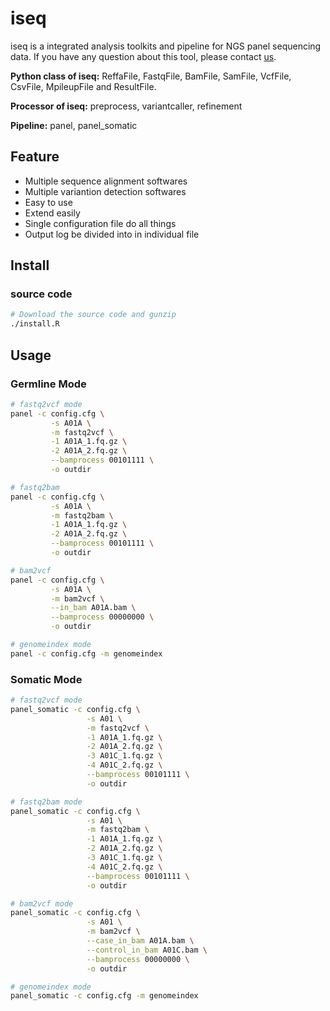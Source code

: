 # iseq

iseq is a integrated analysis toolkits and pipeline for NGS panel sequencing data. If you have any question about this tool, please contact [us](lee_jianfeng@sjtu.edu.cn).

**Python class of iseq:** ReffaFile, FastqFile, BamFile, SamFile, VcfFile, CsvFile, MpileupFile and ResultFile.

**Processor of iseq:** preprocess, variantcaller, refinement

**Pipeline:** panel, panel_somatic

## Feature

- Multiple sequence alignment softwares
- Multiple variantion detection softwares
- Easy to use
- Extend easily
- Single configuration file do all things
- Output log be divided into in individual file

## Install

### source code

```bash
# Download the source code and gunzip
./install.R
```

## Usage

### Germline Mode

```bash
# fastq2vcf mode
panel -c config.cfg \
         -s A01A \
         -m fastq2vcf \
         -1 A01A_1.fq.gz \
         -2 A01A_2.fq.gz \
         --bamprocess 00101111 \
         -o outdir

# fastq2bam
panel -c config.cfg \
         -s A01A \
         -m fastq2bam \
         -1 A01A_1.fq.gz \
         -2 A01A_2.fq.gz \
         --bamprocess 00101111 \
         -o outdir

# bam2vcf
panel -c config.cfg \
         -s A01A \
         -m bam2vcf \
         --in_bam A01A.bam \
         --bamprocess 00000000 \
         -o outdir

# genomeindex mode
panel -c config.cfg -m genomeindex
```

### Somatic Mode

```bash
# fastq2vcf mode
panel_somatic -c config.cfg \
                 -s A01 \
                 -m fastq2vcf \
                 -1 A01A_1.fq.gz \
                 -2 A01A_2.fq.gz \
                 -3 A01C_1.fq.gz \
                 -4 A01C_2.fq.gz \
                 --bamprocess 00101111 \
                 -o outdir

# fastq2bam mode
panel_somatic -c config.cfg \
                 -s A01 \
                 -m fastq2bam \
                 -1 A01A_1.fq.gz \
                 -2 A01A_2.fq.gz \
                 -3 A01C_1.fq.gz \
                 -4 A01C_2.fq.gz \
                 --bamprocess 00101111 \
                 -o outdir

# bam2vcf mode
panel_somatic -c config.cfg \
                 -s A01 \
                 -m bam2vcf \
                 --case_in_bam A01A.bam \
                 --control_in_bam A01C.bam \
                 --bamprocess 00000000 \
                 -o outdir

# genomeindex mode
panel_somatic -c config.cfg -m genomeindex
```
